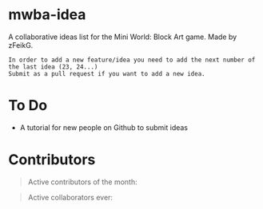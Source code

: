 # mwba-idea
A collaborative ideas list for the Mini World: Block Art game.
Made by zFeikG.

```
In order to add a new feature/idea you need to add the next number of the last idea (23, 24...)
Submit as a pull request if you want to add a new idea.
```

# To Do
- A tutorial for new people on Github to submit ideas

# Contributors
>Active contributors of the month:


>Active collaborators ever:
